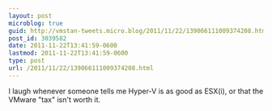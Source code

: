 ```yaml
---
layout: post
microblog: true
guid: http://vmstan-tweets.micro.blog/2011/11/22/139066111009374208.html
post_id: 3039582
date: 2011-11-22T13:41:59-0600
lastmod: 2011-11-22T13:41:59-0600
type: post
url: /2011/11/22/139066111009374208.html
---
```

I laugh whenever someone tells me Hyper-V is as good as ESX(i), or that the VMware "tax" isn't worth it.

